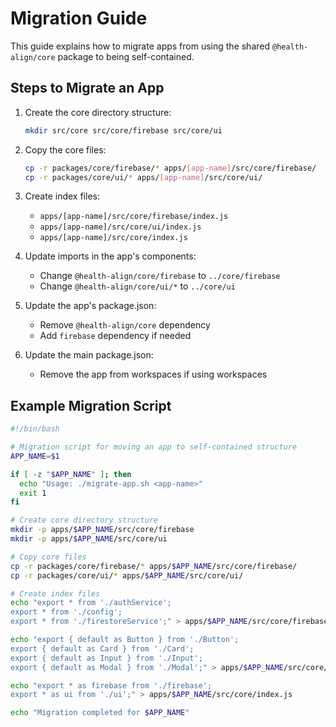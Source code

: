 # Migration Guide

This guide explains how to migrate apps from using the shared `@health-align/core` package to being self-contained.

## Steps to Migrate an App

1. Create the core directory structure:
   ```bash
   mkdir src/core src/core/firebase src/core/ui
   ```

2. Copy the core files:
   ```bash
   cp -r packages/core/firebase/* apps/[app-name]/src/core/firebase/
   cp -r packages/core/ui/* apps/[app-name]/src/core/ui/
   ```

3. Create index files:
   - `apps/[app-name]/src/core/firebase/index.js`
   - `apps/[app-name]/src/core/ui/index.js`
   - `apps/[app-name]/src/core/index.js`

4. Update imports in the app's components:
   - Change `@health-align/core/firebase` to `../core/firebase`
   - Change `@health-align/core/ui/*` to `../core/ui`

5. Update the app's package.json:
   - Remove `@health-align/core` dependency
   - Add `firebase` dependency if needed

6. Update the main package.json:
   - Remove the app from workspaces if using workspaces

## Example Migration Script

```bash
#!/bin/bash

# Migration script for moving an app to self-contained structure
APP_NAME=$1

if [ -z "$APP_NAME" ]; then
  echo "Usage: ./migrate-app.sh <app-name>"
  exit 1
fi

# Create core directory structure
mkdir -p apps/$APP_NAME/src/core/firebase
mkdir -p apps/$APP_NAME/src/core/ui

# Copy core files
cp -r packages/core/firebase/* apps/$APP_NAME/src/core/firebase/
cp -r packages/core/ui/* apps/$APP_NAME/src/core/ui/

# Create index files
echo "export * from './authService';
export * from './config';
export * from './firestoreService';" > apps/$APP_NAME/src/core/firebase/index.js

echo "export { default as Button } from './Button';
export { default as Card } from './Card';
export { default as Input } from './Input';
export { default as Modal } from './Modal';" > apps/$APP_NAME/src/core/ui/index.js

echo "export * as firebase from './firebase';
export * as ui from './ui';" > apps/$APP_NAME/src/core/index.js

echo "Migration completed for $APP_NAME"
```
